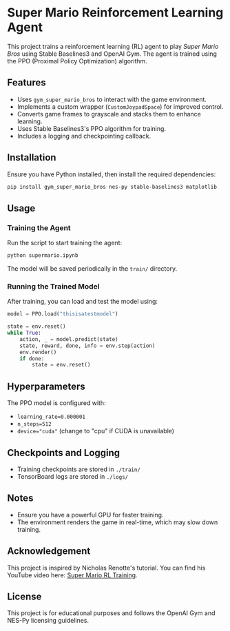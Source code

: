# Super Mario Reinforcement Learning Agent

This project trains a reinforcement learning (RL) agent to play *Super Mario Bros* using Stable Baselines3 and OpenAI Gym. The agent is trained using the PPO (Proximal Policy Optimization) algorithm.

## Features
- Uses `gym_super_mario_bros` to interact with the game environment.
- Implements a custom wrapper (`CustomJoypadSpace`) for improved control.
- Converts game frames to grayscale and stacks them to enhance learning.
- Uses Stable Baselines3's PPO algorithm for training.
- Includes a logging and checkpointing callback.

## Installation
Ensure you have Python installed, then install the required dependencies:

```bash
pip install gym_super_mario_bros nes-py stable-baselines3 matplotlib
```

## Usage
### Training the Agent
Run the script to start training the agent:

```bash
python supermario.ipynb
```

The model will be saved periodically in the `train/` directory.

### Running the Trained Model
After training, you can load and test the model using:

```python
model = PPO.load("thisisatestmodel")

state = env.reset()
while True:
    action, _ = model.predict(state)
    state, reward, done, info = env.step(action)
    env.render()
    if done:
        state = env.reset()
```

## Hyperparameters
The PPO model is configured with:
- `learning_rate=0.000001`
- `n_steps=512`
- `device="cuda"` (change to "cpu" if CUDA is unavailable)

## Checkpoints and Logging
- Training checkpoints are stored in `./train/`
- TensorBoard logs are stored in `./logs/`

## Notes
- Ensure you have a powerful GPU for faster training.
- The environment renders the game in real-time, which may slow down training.

## Acknowledgement
This project is inspired by Nicholas Renotte's tutorial. You can find his YouTube video here: [Super Mario RL Training](https://youtu.be/2eeYqJ0uBKE?si=wRv-5Hkxe19cS5Tl).

## License
This project is for educational purposes and follows the OpenAI Gym and NES-Py licensing guidelines.


 
